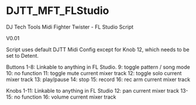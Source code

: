 # DJTT_MFT_FLStudio
DJ Tech Tools Midi Fighter Twister - FL Studio Script

V0.01

Script uses default DJTT Midi Config except for Knob 12, which needs to be set to Detent.

Buttons
1-8: Linkable to anything in FL Studio.
9: toggle pattern /  song mode
10: no function
11: toggle mute current mixer track
12: toggle solo current mixer track
13: play/pause
14: stop
15: record
16: rec arm current mixer track

Knobs
1-11: Linkable to anything in FL Studio
12: pan current mixer track
13-15: no function
16: volume current mixer track
